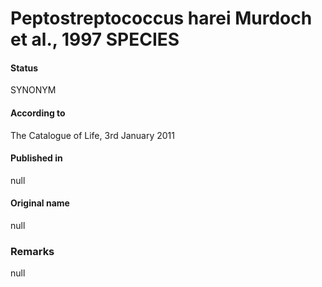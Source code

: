 Peptostreptococcus harei Murdoch et al., 1997 SPECIES
=======

#### Status
SYNONYM

#### According to
The Catalogue of Life, 3rd January 2011

#### Published in
null

#### Original name
null

### Remarks
null